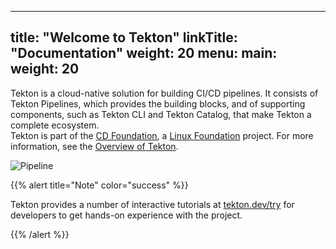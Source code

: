 
---
title: "Welcome to Tekton"
linkTitle: "Documentation"
weight: 20
menu:
  main:
    weight: 20
---

Tekton is a cloud-native solution for building CI/CD pipelines. It consists of Tekton Pipelines, which provides
the building blocks, and of supporting components, such as Tekton CLI and Tekton Catalog, that make Tekton a complete ecosystem.  
Tekton is part of the [CD Foundation](https://cd.foundation/), a [Linux Foundation](https://www.linuxfoundation.org/projects/) project. For more information, see the [Overview of Tekton](/docs/overview). 
 
![Pipeline](/docs/concepts/concept-tasks-pipelines.png)

{{% alert title="Note" color="success" %}}

Tekton provides a number of interactive tutorials at [tekton.dev/try](/try)
for developers to get hands-on experience with the project.

{{% /alert %}}
